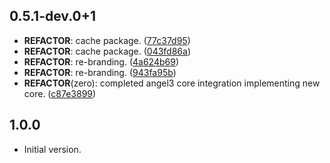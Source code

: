 ## 0.5.1-dev.0+1

 - **REFACTOR**: cache package. ([77c37d95](https://github.com/protevus/platform/commit/77c37d952af086fdbe0c335b119e892c408fb9eb))
 - **REFACTOR**: cache package. ([043fd86a](https://github.com/protevus/platform/commit/043fd86a404f82b3dd52fe38aff8a92f873297bf))
 - **REFACTOR**: re-branding. ([4a624b69](https://github.com/protevus/platform/commit/4a624b69a577d25a7dd339128c02c45351faf4e8))
 - **REFACTOR**: re-branding. ([943fa95b](https://github.com/protevus/platform/commit/943fa95b8b4e265044f8d77eff1d421e4c0d1c57))
 - **REFACTOR**(zero): completed angel3 core integration implementing new core. ([c87e3899](https://github.com/protevus/platform/commit/c87e389945b79bfdc0a3d3cf61f2040e2ce8f607))

## 1.0.0

- Initial version.
